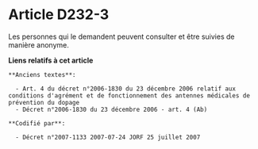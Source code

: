 # Article D232-3

Les personnes qui le demandent peuvent consulter et être suivies de manière anonyme.

**Liens relatifs à cet article**

	**Anciens textes**:

	  - Art. 4 du décret n°2006-1830 du 23 décembre 2006 relatif aux conditions d'agrément et de fonctionnement des antennes médicales de prévention du dopage
	  - Décret n°2006-1830 du 23 décembre 2006 - art. 4 (Ab)

	**Codifié par**:

	  - Décret n°2007-1133 2007-07-24 JORF 25 juillet 2007
